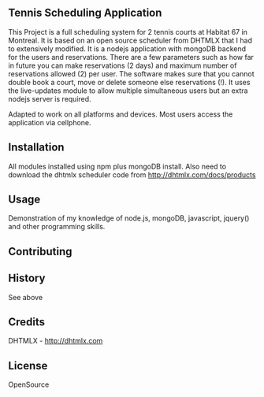 
## Tennis Scheduling Application

This Project is a full scheduling system for 2 tennis courts at Habitat 67 in Montreal.  It is based on an open source scheduler from DHTMLX that I had to extensively modified.  It is a nodejs application with mongoDB backend for the users and reservations.  There are a few parameters such as how far in future you can make reservations (2 days) and maximum number of reservations allowed (2) per user.  The software makes sure that you cannot double book a court, move or delete someone else reservations (!).  It uses the live-updates module to allow multiple simultaneous users but an extra nodejs server is required.

Adapted to work on all platforms and devices.  Most users access the application via cellphone.

## Installation

All modules installed using npm plus mongoDB install.  Also need to download the dhtmlx scheduler code from http://dhtmlx.com/docs/products

## Usage

Demonstration of my knowledge of node.js, mongoDB, javascript, jquery() and other programming skills.

## Contributing

## History

See above

## Credits

DHTMLX - http://dhtmlx.com

## License

OpenSource
